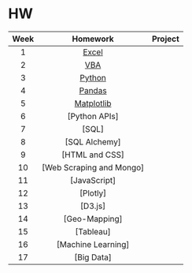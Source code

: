 # HW
|Week| Homework  |Project|
|:---:|:---:|:---:|
|1| [Excel](HW1)|   |
|2| [VBA](HW2)|   |
|3| [Python](HW3)  |   |
|4| [Pandas](HW4) |   |
|5| [Matplotlib](HW5)  |   |
|6| [Python APIs]  |   |
|7| [SQL]  |   |
|8| [SQL Alchemy]  |   |
|9| [HTML and CSS]  |   |
|10| [Web Scraping and Mongo]  |   |
|11| [JavaScript]  |   |
|12| [Plotly]  |   |
|13| [D3.js]  |   |
|14| [Geo-Mapping]  |   |
|15| [Tableau]  |   |
|16| [Machine Learning]  |   |
|17| [Big Data] |   |
